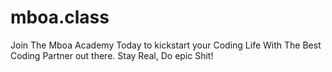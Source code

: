 # mboa.class
Join The Mboa Academy Today to kickstart your Coding Life With The Best Coding Partner out there. Stay Real, Do epic Shit!

